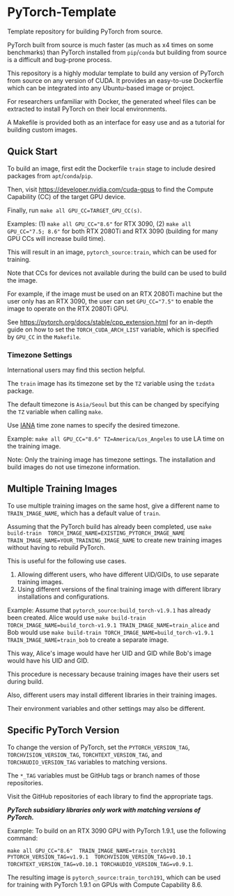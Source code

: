 # PyTorch-Template
Template repository for building PyTorch from source.

PyTorch built from source is much faster (as much as x4 times on some benchmarks) 
than PyTorch installed from `pip`/`conda` but building from source is a 
difficult and bug-prone process.

This repository is a highly modular template to build 
any version of PyTorch from source on any version of CUDA.
It provides an easy-to-use Dockerfile which can be integrated 
into any Ubuntu-based image or project.

For researchers unfamiliar with Docker, 
the generated wheel files can be extracted 
to install PyTorch on their local environments.

A Makefile is provided both as an interface for easy use and as 
a tutorial for building custom images.    

## Quick Start

To build an image, first edit the Dockerfile `train` stage to include 
desired packages from `apt`/`conda`/`pip`.

Then, visit https://developer.nvidia.com/cuda-gpus to find the
Compute Capability (CC) of the target GPU device.

Finally, run `make all GPU_CC=TARGET_GPU_CC(s)`.

Examples: (1) `make all GPU_CC="8.6"` for RTX 3090, 
(2) `make all GPU_CC="7.5; 8.6"` for both RTX 2080Ti and RTX 3090 
(building for many GPU CCs will increase build time).

This will result in an image, `pytorch_source:train`, which can be used for training.

Note that CCs for devices not available during the build can be used to build the image.

For example, if the image must be used on an RTX 2080Ti machine but the user only has an RTX 3090, 
the user can set `GPU_CC="7.5"` to enable the image to operate on the RTX 2080Ti GPU.

See https://pytorch.org/docs/stable/cpp_extension.html 
for an in-depth guide on how to set the `TORCH_CUDA_ARCH_LIST` variable, 
which is specified by `GPU_CC` in the `Makefile`.


### Timezone Settings

International users may find this section helpful.

The `train` image has its timezone set by the `TZ` variable using the `tzdata` package.

The default timezone is `Asia/Seoul` but this can be changed by specifying the `TZ` variable when calling `make`.

Use [IANA](https://www.iana.org/time-zones) time zone names to specify the desired timezone.

Example: `make all GPU_CC="8.6" TZ=America/Los_Angeles` to use LA time on the training image.

Note: Only the training image has timezone settings. 
The installation and build images do not use timezone information.

## Multiple Training Images

To use multiple training images on the same host, 
give a different name to `TRAIN_IMAGE_NAME`, 
which has a default value of `train`.

Assuming that the PyTorch build has already been completed, use 
`make build-train 
TORCH_IMAGE_NAME=EXISTING_PYTORCH_IMAGE_NAME 
TRAIN_IMAGE_NAME=YOUR_TRAINING_IMAGE_NAME`
to create new training images without having to rebuild PyTorch.

This is useful for the following use cases.
1. Allowing different users, who have different UID/GIDs, 
to use separate training images.
2. Using different versions of the final training image with 
different library installations and configurations.

Example: Assume that `pytorch_source:build_torch-v1.9.1` has already been created.
Alice would use `make build-train TORCH_IMAGE_NAME=build_torch-v1.9.1 TRAIN_IMAGE_NAME=train_alice` and 
Bob would use `make build-train TORCH_IMAGE_NAME=build_torch-v1.9.1 TRAIN_IMAGE_NAME=train_bob` 
to create a separate image. 

This way, Alice's image would have her UID and GID while Bob's image would have his UID and GID.

This procedure is necessary because training images have their users set during build.

Also, different users may install different libraries in their training images.

Their environment variables and other settings may also be different.


## Specific PyTorch Version

To change the version of PyTorch,
set the `PYTORCH_VERSION_TAG`, `TORCHVISION_VERSION_TAG`, 
`TORCHTEXT_VERSION_TAG`, and `TORCHAUDIO_VERSION_TAG` variables
to matching versions.

The `*_TAG` variables must be GitHub tags or branch names of those repositories.

Visit the GitHub repositories of each library to find the appropriate tags.

__*PyTorch subsidiary libraries only work with matching versions of PyTorch.*__

Example: To build on an RTX 3090 GPU with PyTorch 1.9.1, use the following command:

`make all GPU_CC="8.6" 
TRAIN_IMAGE_NAME=train_torch191
PYTORCH_VERSION_TAG=v1.9.1 
TORCHVISION_VERSION_TAG=v0.10.1 
TORCHTEXT_VERSION_TAG=v0.10.1
TORCHAUDIO_VERSION_TAG=v0.9.1`.

The resulting image is `pytorch_source:train_torch191`, 
which can be used for training with PyTorch 1.9.1 on GPUs with Compute Capability 8.6.
